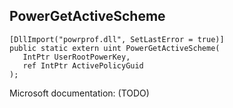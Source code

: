 ## PowerGetActiveScheme

```
[DllImport("powrprof.dll", SetLastError = true)]
public static extern uint PowerGetActiveScheme(
   IntPtr UserRootPowerKey,
   ref IntPtr ActivePolicyGuid
);
```

Microsoft documentation: (TODO)
